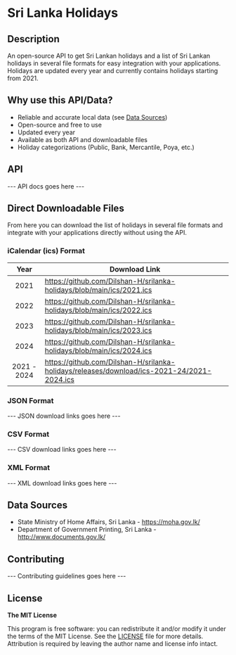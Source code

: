 # Sri Lanka Holidays

## Description

An open-source API to get Sri Lankan holidays and a list of Sri Lankan holidays in several file formats for easy integration with your applications.
Holidays are updated every year and currently contains holidays starting from 2021.

## Why use this API/Data?

- Reliable and accurate local data (see [Data Sources](#data-sources))
- Open-source and free to use
- Updated every year
- Available as both API and downloadable files
- Holiday categorizations (Public, Bank, Mercantile, Poya, etc.)

## API

--- API docs goes here ---

## Direct Downloadable Files

From here you can download the list of holidays in several file formats and integrate with your applications directly without using the API.

### iCalendar (ics) Format

|    Year     | Download Link                                                                              |
| :---------: | ------------------------------------------------------------------------------------------ |
|    2021     | https://github.com/Dilshan-H/srilanka-holidays/blob/main/ics/2021.ics                      |
|    2022     | https://github.com/Dilshan-H/srilanka-holidays/blob/main/ics/2022.ics                      |
|    2023     | https://github.com/Dilshan-H/srilanka-holidays/blob/main/ics/2023.ics                      |
|    2024     | https://github.com/Dilshan-H/srilanka-holidays/blob/main/ics/2024.ics                      |
| 2021 - 2024 | https://github.com/Dilshan-H/srilanka-holidays/releases/download/ics-2021-24/2021-2024.ics |

### JSON Format

--- JSON download links goes here ---

### CSV Format

--- CSV download links goes here ---

### XML Format

--- XML download links goes here ---

## Data Sources

- State Ministry of Home Affairs, Sri Lanka - https://moha.gov.lk/
- Department of Government Printing, Sri Lanka - http://www.documents.gov.lk/

## Contributing

--- Contributing guidelines goes here ---

## License

**The MIT License**

This program is free software: you can redistribute it and/or modify it under the terms of the MIT License. See the [LICENSE](LICENSE) file for more details. Attribution is required by leaving the author name and license info intact.

